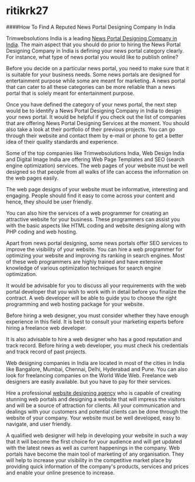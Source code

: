 # ritikrk27
####How To Find A Reputed News Portal Designing Company In India

Trimwebsolutions India is a leading [News Portal Designing Company in India](https://traffictail.com/news-portal-development-company/). The main aspect that you should do prior to hiring the News Portal Designing Company in India is defining your news portal category clearly. For instance, what type of news portal you would like to publish online?

Before you decide on a particular news portal, you need to make sure that it is suitable for your business needs. Some news portals are designed for entertainment purpose while some are meant for marketing. A news portal that can cater to all these categories can be more reliable than a news portal that is solely meant for entertainment purpose.

Once you have defined the category of your news portal, the next step would be to identify a News Portal Designing Company in India to design your news portal. It would be helpful if you check out the list of companies that are offering News Portal Designing Services at the moment. You should also take a look at their portfolio of their previous projects. You can go through their website and contact them by e-mail or phone to get a better idea of their quality standards and experience.

Some of the top companies like Trimwebsolutions India, Web Design India and Digital Image India are offering Web Page Templates and SEO (search engine optimization) services. The web pages of your website must be well designed so that people from all walks of life can access the information on the web pages easily.

The web page designs of your website must be informative, interesting and engaging. People should find it easy to come across your content and hence, they should be user friendly.

You can also hire the services of a web programmer for creating an attractive website for your business. These programmers can assist you with the basic aspects like HTML coding and website designing along with PHP coding and web hosting.

Apart from news portal designing, some news portals offer SEO services to improve the visibility of your website. You can hire a web programmer for optimizing your website and improving its ranking in search engines. Most of these web programmers are highly trained and have extensive knowledge of various optimization techniques for search engine optimization.

It would be advisable for you to discuss all your requirements with the web portal developer that you wish to work with in detail before you finalize the contract. A web developer will be able to guide you to choose the right programming and web hosting package for your website.

Before hiring a web designer, you must consider whether they have enough experience in this field. It is best to consult your marketing experts before hiring a freelance web developer.

It is also advisable to hire a web designer who has a good reputation and track record. Before hiring a web developer, you must check his credentials and track record of past projects.

Web designing companies in India are located in most of the cities in India like Bangalore, Mumbai, Chennai, Delhi, Hyderabad and Pune. You can also look for freelancing companies on the World Wide Web. Freelance web designers are easily available. but you have to pay for their services.

Hire a professional [website designing agency](https://traffictail.com/) who is capable of creating stunning web portals and designing a website that will impress the visitors and will be a source of attraction for clients. All your communication and dealings with your customers and potential clients can be done through the website of your company. Your website must be well developed, easy to navigate, and user friendly.

A qualified web designer will help in developing your website in such a way that it will become the first choice for your audience and will get updated with the latest news as well as current happenings in the company. Web portals have become the main tool of marketing of any organisation. They will help to increase your visibility in the competitive market place by providing quick information of the company's products, services and prices and enable your online presence to increase.

